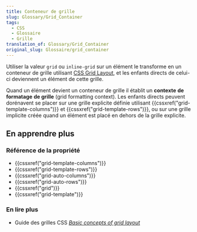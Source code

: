```yaml
---
title: Conteneur de grille
slug: Glossary/Grid_Container
tags:
  - CSS
  - Glossaire
  - Grille
translation_of: Glossary/Grid_Container
original_slug: Glossaire/grid_container
---
```

Utiliser la valeur `grid` ou `inline-grid` sur un élément le transforme en un conteneur de grille utilisant [CSS Grid Layout](/fr/docs/Web/CSS/CSS_Grid_Layout), et les enfants directs de celui-ci deviennent un élément de cette grille.

Quand un élément devient un conteneur de grille il établit un **contexte** **de** **formatage** **de grille** (grid formatting context). Les enfants directs peuvent dorénavent se placer sur une grille explicite définie utilisant {{cssxref("grid-template-columns")}} et {{cssxref("grid-template-rows")}}, ou sur une grille implicite créée quand un élément est placé en dehors de la grille explicite.

## En apprendre plus

### Référence de la propriété

- {{cssxref("grid-template-columns")}}
- {{cssxref("grid-template-rows")}}
- {{cssxref("grid-auto-columns")}}
- {{cssxref("grid-auto-rows")}}
- {{cssxref("grid")}}
- {{cssxref("grid-template")}}

### En lire plus

- Guide des grilles CSS _[Basic concepts of grid layout](/fr/docs/Web/CSS/CSS_Grid_Layout/Basic_Concepts_of_Grid_Layout)_
